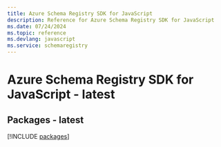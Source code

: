```yaml
---
title: Azure Schema Registry SDK for JavaScript
description: Reference for Azure Schema Registry SDK for JavaScript
ms.date: 07/24/2024
ms.topic: reference
ms.devlang: javascript
ms.service: schemaregistry
---
```

# Azure Schema Registry SDK for JavaScript - latest
## Packages - latest
[!INCLUDE [packages](schema-registry-index.md)]